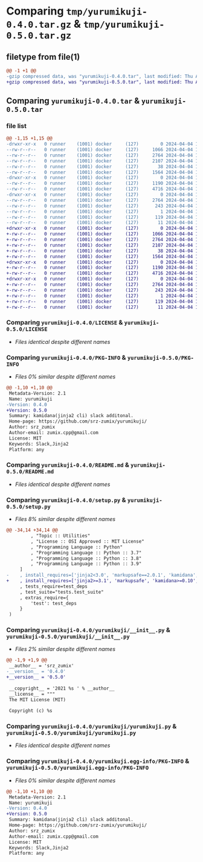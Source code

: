 # Comparing `tmp/yurumikuji-0.4.0.tar.gz` & `tmp/yurumikuji-0.5.0.tar.gz`

## filetype from file(1)

```diff
@@ -1 +1 @@
-gzip compressed data, was "yurumikuji-0.4.0.tar", last modified: Thu Apr  4 12:21:06 2024, max compression
+gzip compressed data, was "yurumikuji-0.5.0.tar", last modified: Thu Apr  4 12:27:48 2024, max compression
```

## Comparing `yurumikuji-0.4.0.tar` & `yurumikuji-0.5.0.tar`

### file list

```diff
@@ -1,15 +1,15 @@
-drwxr-xr-x   0 runner    (1001) docker     (127)        0 2024-04-04 12:21:06.003512 yurumikuji-0.4.0/
--rw-r--r--   0 runner    (1001) docker     (127)     1066 2024-04-04 12:20:56.000000 yurumikuji-0.4.0/LICENSE
--rw-r--r--   0 runner    (1001) docker     (127)     2764 2024-04-04 12:21:06.003512 yurumikuji-0.4.0/PKG-INFO
--rw-r--r--   0 runner    (1001) docker     (127)     2107 2024-04-04 12:20:56.000000 yurumikuji-0.4.0/README.md
--rw-r--r--   0 runner    (1001) docker     (127)       38 2024-04-04 12:21:06.003512 yurumikuji-0.4.0/setup.cfg
--rw-r--r--   0 runner    (1001) docker     (127)     1564 2024-04-04 12:20:56.000000 yurumikuji-0.4.0/setup.py
-drwxr-xr-x   0 runner    (1001) docker     (127)        0 2024-04-04 12:21:06.003512 yurumikuji-0.4.0/yurumikuji/
--rw-r--r--   0 runner    (1001) docker     (127)     1190 2024-04-04 12:20:56.000000 yurumikuji-0.4.0/yurumikuji/__init__.py
--rw-r--r--   0 runner    (1001) docker     (127)     4716 2024-04-04 12:20:56.000000 yurumikuji-0.4.0/yurumikuji/yurumikuji.py
-drwxr-xr-x   0 runner    (1001) docker     (127)        0 2024-04-04 12:21:06.003512 yurumikuji-0.4.0/yurumikuji.egg-info/
--rw-r--r--   0 runner    (1001) docker     (127)     2764 2024-04-04 12:21:05.000000 yurumikuji-0.4.0/yurumikuji.egg-info/PKG-INFO
--rw-r--r--   0 runner    (1001) docker     (127)      243 2024-04-04 12:21:05.000000 yurumikuji-0.4.0/yurumikuji.egg-info/SOURCES.txt
--rw-r--r--   0 runner    (1001) docker     (127)        1 2024-04-04 12:21:05.000000 yurumikuji-0.4.0/yurumikuji.egg-info/dependency_links.txt
--rw-r--r--   0 runner    (1001) docker     (127)      119 2024-04-04 12:21:05.000000 yurumikuji-0.4.0/yurumikuji.egg-info/requires.txt
--rw-r--r--   0 runner    (1001) docker     (127)       11 2024-04-04 12:21:05.000000 yurumikuji-0.4.0/yurumikuji.egg-info/top_level.txt
+drwxr-xr-x   0 runner    (1001) docker     (127)        0 2024-04-04 12:27:48.637964 yurumikuji-0.5.0/
+-rw-r--r--   0 runner    (1001) docker     (127)     1066 2024-04-04 12:27:40.000000 yurumikuji-0.5.0/LICENSE
+-rw-r--r--   0 runner    (1001) docker     (127)     2764 2024-04-04 12:27:48.637964 yurumikuji-0.5.0/PKG-INFO
+-rw-r--r--   0 runner    (1001) docker     (127)     2107 2024-04-04 12:27:40.000000 yurumikuji-0.5.0/README.md
+-rw-r--r--   0 runner    (1001) docker     (127)       38 2024-04-04 12:27:48.637964 yurumikuji-0.5.0/setup.cfg
+-rw-r--r--   0 runner    (1001) docker     (127)     1564 2024-04-04 12:27:40.000000 yurumikuji-0.5.0/setup.py
+drwxr-xr-x   0 runner    (1001) docker     (127)        0 2024-04-04 12:27:48.637964 yurumikuji-0.5.0/yurumikuji/
+-rw-r--r--   0 runner    (1001) docker     (127)     1190 2024-04-04 12:27:40.000000 yurumikuji-0.5.0/yurumikuji/__init__.py
+-rw-r--r--   0 runner    (1001) docker     (127)     4716 2024-04-04 12:27:40.000000 yurumikuji-0.5.0/yurumikuji/yurumikuji.py
+drwxr-xr-x   0 runner    (1001) docker     (127)        0 2024-04-04 12:27:48.637964 yurumikuji-0.5.0/yurumikuji.egg-info/
+-rw-r--r--   0 runner    (1001) docker     (127)     2764 2024-04-04 12:27:48.000000 yurumikuji-0.5.0/yurumikuji.egg-info/PKG-INFO
+-rw-r--r--   0 runner    (1001) docker     (127)      243 2024-04-04 12:27:48.000000 yurumikuji-0.5.0/yurumikuji.egg-info/SOURCES.txt
+-rw-r--r--   0 runner    (1001) docker     (127)        1 2024-04-04 12:27:48.000000 yurumikuji-0.5.0/yurumikuji.egg-info/dependency_links.txt
+-rw-r--r--   0 runner    (1001) docker     (127)      119 2024-04-04 12:27:48.000000 yurumikuji-0.5.0/yurumikuji.egg-info/requires.txt
+-rw-r--r--   0 runner    (1001) docker     (127)       11 2024-04-04 12:27:48.000000 yurumikuji-0.5.0/yurumikuji.egg-info/top_level.txt
```

### Comparing `yurumikuji-0.4.0/LICENSE` & `yurumikuji-0.5.0/LICENSE`

 * *Files identical despite different names*

### Comparing `yurumikuji-0.4.0/PKG-INFO` & `yurumikuji-0.5.0/PKG-INFO`

 * *Files 0% similar despite different names*

```diff
@@ -1,10 +1,10 @@
 Metadata-Version: 2.1
 Name: yurumikuji
-Version: 0.4.0
+Version: 0.5.0
 Summary: kamidana(jinja2 cli) slack additonal.
 Home-page: https://github.com/srz-zumix/yurumikuji/
 Author: srz_zumix
 Author-email: zumix.cpp@gmail.com
 License: MIT
 Keywords: Slack,Jinja2
 Platform: any
```

### Comparing `yurumikuji-0.4.0/README.md` & `yurumikuji-0.5.0/README.md`

 * *Files identical despite different names*

### Comparing `yurumikuji-0.4.0/setup.py` & `yurumikuji-0.5.0/setup.py`

 * *Files 8% similar despite different names*

```diff
@@ -34,14 +34,14 @@
         , "Topic :: Utilities"
         , "License :: OSI Approved :: MIT License"
         , "Programming Language :: Python"
         , "Programming Language :: Python :: 3.7"
         , "Programming Language :: Python :: 3.8"
         , "Programming Language :: Python :: 3.9"
     ]
-    , install_requires=['jinja2<3.0', 'markupsafe==2.0.1', 'kamidana', 'slack_sdk', 'python-dotenv']
+    , install_requires=['jinja2>=3.1', 'markupsafe', 'kamidana>=0.10', 'slack_sdk', 'python-dotenv']
     , tests_require=test_deps
     , test_suite="tests.test_suite"
     , extras_require={
         'test': test_deps
     }
 )
```

### Comparing `yurumikuji-0.4.0/yurumikuji/__init__.py` & `yurumikuji-0.5.0/yurumikuji/__init__.py`

 * *Files 2% similar despite different names*

```diff
@@ -1,9 +1,9 @@
 __author__ = 'srz_zumix'
-__version__ = '0.4.0'
+__version__ = '0.5.0'
 
 __copyright__ = '2021 %s ' % __author__
 __license__ = """
 The MIT License (MIT)
 
 Copyright (c) %s
```

### Comparing `yurumikuji-0.4.0/yurumikuji/yurumikuji.py` & `yurumikuji-0.5.0/yurumikuji/yurumikuji.py`

 * *Files identical despite different names*

### Comparing `yurumikuji-0.4.0/yurumikuji.egg-info/PKG-INFO` & `yurumikuji-0.5.0/yurumikuji.egg-info/PKG-INFO`

 * *Files 0% similar despite different names*

```diff
@@ -1,10 +1,10 @@
 Metadata-Version: 2.1
 Name: yurumikuji
-Version: 0.4.0
+Version: 0.5.0
 Summary: kamidana(jinja2 cli) slack additonal.
 Home-page: https://github.com/srz-zumix/yurumikuji/
 Author: srz_zumix
 Author-email: zumix.cpp@gmail.com
 License: MIT
 Keywords: Slack,Jinja2
 Platform: any
```

